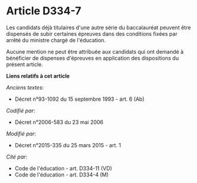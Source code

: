 # Article D334-7

Les candidats déjà titulaires d'une autre série du baccalauréat peuvent être dispensés de subir certaines épreuves dans des
conditions fixées par arrêté du ministre chargé de l'éducation.

Aucune mention ne peut être attribuée aux candidats qui ont demandé à bénéficier de dispenses d'épreuves en application des
dispositions du présent article.

**Liens relatifs à cet article**

_Anciens textes_:

  - Décret n°93-1092 du 15 septembre 1993 - art. 6 (Ab)

_Codifié par_:

  - Décret n°2006-583 du 23 mai 2006

_Modifié par_:

  - Décret n°2015-335 du 25 mars 2015 - art. 1

_Cité par_:

  - Code de l'éducation - art. D334-11 (VD)
  - Code de l'éducation - art. D334-4 (M)
